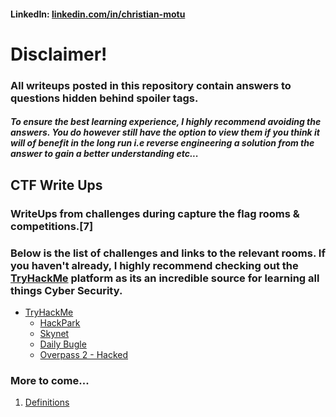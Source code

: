 #### LinkedIn: [linkedin.com/in/christian-motu][1]

# Disclaimer!
### All writeups posted in this repository contain answers to questions hidden behind spoiler tags.
##### To ensure the best learning experience, I highly recommend avoiding the answers. You do however still have the option to view them if you think it will of benefit in the long run i.e reverse engineering a solution from the answer to gain a better understanding etc...

## CTF Write Ups

### WriteUps from challenges during capture the flag rooms & competitions.[7]
### Below is the list of challenges and links to the relevant rooms. If you haven't already, I highly recommend checking out the [TryHackMe][2] platform as its an incredible source for learning all things Cyber Security.

* [TryHackMe][2]
  * [HackPark][3]
  * [Skynet][4]
  * [Daily Bugle][5]
  * [Overpass 2 - Hacked][6]

### More to come...

[1]: https://www.linkedin.com/in/christian-motu
[2]: https://tryhackme.com/
[3]: https://tryhackme.com/room/hackpark
[4]: https://tryhackme.com/room/skynet
[5]: https://tryhackme.com/room/dailybugle
[6]: https://tryhackme.com/room/overpass2hacked

1. [Definitions](7)
